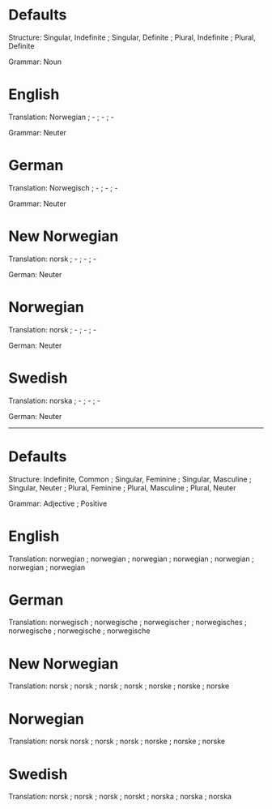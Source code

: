 Defaults
========

Structure: Singular, Indefinite ; Singular, Definite ; Plural, Indefinite ; Plural, Definite

Grammar:   Noun



English
=======

Translation: Norwegian ; - ; - ; -

Grammar:     Neuter



German
======

Translation: Norwegisch ; - ; - ; -

Grammar:     Neuter



New Norwegian
=============

Translation: norsk ; - ; - ; -

German:      Neuter



Norwegian
=========

Translation: norsk ; - ; - ; -

German:      Neuter



Swedish
=======

Translation: norska ; - ; - ; -

German:      Neuter



--------------------------------------------------------------------------------



Defaults
========

Structure: Indefinite, Common ;
           Singular, Feminine ; Singular, Masculine ; Singular, Neuter ;
           Plural, Feminine   ; Plural, Masculine   ; Plural, Neuter

Grammar:   Adjective ; Positive



English
=======

Translation: norwegian ;
             norwegian ; norwegian ; norwegian ;
             norwegian ; norwegian ; norwegian



German
======

Translation: norwegisch  ;
             norwegische ; norwegischer ; norwegisches ;
             norwegische ; norwegische  ; norwegische



New Norwegian
=============

Translation: norsk  ;
             norsk  ; norsk  ; norsk  ;
             norske ; norske ; norske



Norwegian
=========

Translation: norsk
             norsk  ; norsk  ; norsk  ;
             norske ; norske ; norske



Swedish
=======

Translation: norsk  ;
             norsk  ; norsk  ; norskt ;
             norska ; norska ; norska
